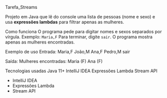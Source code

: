  Tarefa_Streams
 
Projeto em Java que lê do console uma lista de pessoas (nome e sexo) e usa **expressões lambdas** para filtrar apenas as mulheres.

 Como funciona
 O programa pede para digitar nomes e sexos separados por vírgula.
    Exemplo: `Maria,F`
 Para terminar, digite `sair`.
 O programa mostra apenas as mulheres encontradas.

 Exemplo de uso
Entrada:
Maria,F
João,M
Ana,F
Pedro,M
sair


Saída:
Mulheres encontradas:
Maria (F)
Ana (F)



 Tecnologias usadas
 Java 11+
 IntelliJ IDEA
 Expressões Lambda
 Stream API
- IntelliJ IDEA
- Expressões Lambda
- Stream API
